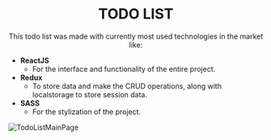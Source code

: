 <h1 style='text-align: center'>TODO LIST</h1>

<p style='text-align: center'>This todo list was made with currently most used technologies in the market like: </p>

- **ReactJS**
  - For the interface and functionality of the entire project.
- **Redux**
  - To store data and make the CRUD operations, along with localstorage to store session data.
- **SASS**
  - For the stylization of the project.

![TodoListMainPage](https://prnt.sc/mc7Blh4O0JbR)
